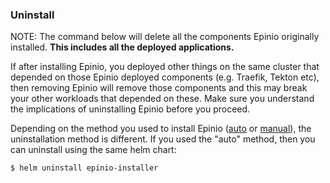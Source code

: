### Uninstall

NOTE: The command below will delete all the components Epinio originally installed.
**This includes all the deployed applications.**

If after installing Epinio, you deployed other things on the same cluster
that depended on those Epinio deployed components (e.g. Traefik, Tekton etc),
then removing Epinio will remove those components and this may break your other
workloads that depended on these. Make sure you understand the implications of
uninstalling Epinio before you proceed.


Depending on the method you used to install Epinio ([auto](./install_epinio_auto.md) or [manual](./install_epinio_manual.md)),
the uninstallation method is different. If you used the "auto" method, then you can uninstall
using the same helm chart:

```bash
$ helm uninstall epinio-installer
```
